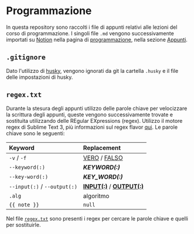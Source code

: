 # Programmazione

In questa repository sono raccolti i file di appunti relativi alle lezioni del
corso di programmazione. I singoli file `.md` vengono successivamente importati
su [Notion](https://www.notion.so/) nella pagina di [programmazione](https://www.notion.so/sravioli/Programmazione-3d138708b64e4b14b13148e9a060841c), nella sezione
[Appunti](https://www.notion.so/sravioli/Programmazione-3d138708b64e4b14b13148e9a060841c#dc1d583844874e4083b71b4db8e53883).

## `.gitignore`

Dato l'utilizzo di [husky](https://github.com/typicode/husky), vengono ignorati da git la cartella `.husky` e
il file delle impostazioni di husky.

## `regex.txt`

Durante la stesura degli appunti utilizzo delle parole chiave per velocizzare la
scrittura degli appunti, queste vengono successivamente trovate e sostituita
utilizzando delle REgular EXpressions (regex). Utilizzo il motore regex di
Sublime Text 3, più informazioni sul regex flavor [qui](https://docs.sublimetext.io/guide/usage/search-and-replace.html#regular-expressions). Le parole chiave
sono le seguenti:

| Keyword                      | Replacement                                        |
| :--------------------------- | :------------------------------------------------- |
| `-v` / `-f`                  | <ins>VERO</ins> / <ins>FALSO</ins>                 |
| `--keyword(:)`               | **_KEYWORD(:)_**                                   |
| `--key-word(:)`              | **_KEY_WORD(:)_**                                  |
| `--input(:)` / `--output(:)` | <ins>**INPUT(:)**</ins> / <ins>**OUTPUT(:)**</ins> |
| `.alg`                       | algoritmo                                          |
| `{{ note }}`                 | `null`                                             |

Nel file [`regex.txt`](regex.txt) sono presenti i regex per cercare le parole chiave e quelli per sostituirle.
